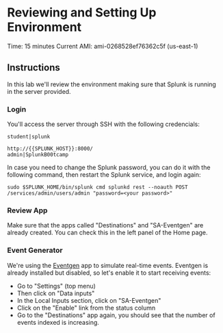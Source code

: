 # Reviewing and Setting Up Environment
Time: 15 minutes
Current AMI: ami-0268528ef76362c5f (us-east-1)

## Instructions

In this lab we'll review the environment making sure that Splunk is running in the server provided. 

### Login
You'll access the server through SSH with the following credencials:

```
student|splunk

http://{{SPLUNK_HOST}}:8000/
admin|SplunkB00tcamp
```

In case you need to change the Splunk password, you can do it with the following command, then restart the Splunk service, and login again:

```
sudo $SPLUNK_HOME/bin/splunk cmd splunkd rest --noauth POST /services/admin/users/admin "password=<your password>" 
```

### Review App
Make sure that the apps called "Destinations" and "SA-Eventgen" are already created. You can check this in the left panel of the Home page.

### Event Generator
We're using the [Eventgen](https://splunkbase.splunk.com/app/1924/) app to simulate real-time events. Eventgen is already installed but disabled, so let's enable it to start receiving events:

- Go to "Settings" (top menu)
- Then click on "Data inputs"
- In the Local Inputs section, click on "SA-Eventgen"
- Click on the "Enable" link from the status column
- Go to the "Destinations" app again, you should see that the number of events indexed is increasing.
